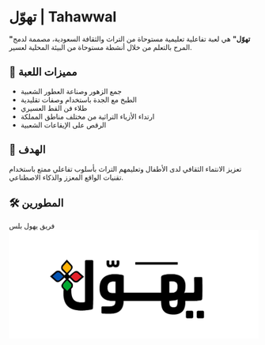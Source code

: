 #  تهوّل | Tahawwal

**"تهوّل"** هي لعبة تفاعلية تعليمية مستوحاة من التراث والثقافة السعودية، مصممة لدمج المرح بالتعلم من خلال أنشطة مستوحاة من البيئة المحلية لعسير.

## 🧩 مميزات اللعبة

- جمع الزهور وصناعة العطور الشعبية
- الطبخ مع الجدة باستخدام وصفات تقليدية
- طلاء فن القط العسيري
- ارتداء الأزياء التراثية من مختلف مناطق المملكة
- الرقص على الإيقاعات الشعبية

## 🎯 الهدف

تعزيز الانتماء الثقافي لدى الأطفال وتعليمهم التراث بأسلوب تفاعلي ممتع باستخدام تقنيات الواقع المعزز والذكاء الاصطناعي.

## 🛠️ المطورين
فريق يهول بلس
![شعار تهوّل](https://raw.githubusercontent.com/soomabaradei-coder/Tahawwal/main/logo.jpeg)




